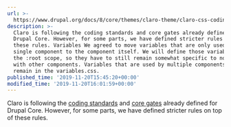 ```yaml
---
url: >-
  https://www.drupal.org/docs/8/core/themes/claro-theme/claro-css-coding-standards
description: >-
  Claro is following the coding standards and core gates already defined for
  Drupal Core. However, for some parts, we have defined stricter rules on top of
  these rules. Variables We agreed to move variables that are only used by a
  single component to the component itself. We will define those variables in
  the :root scope, so they have to still remain somewhat specific to not overlap
  with other components. Variables that are used by multiple components will
  remain in the variables.css.
published_time: '2019-11-20T15:45:20+00:00'
modified_time: '2019-11-20T16:01:59+00:00'
---
```

Claro is following the [coding standards](https://www.drupal.org/docs/develop/standards/css/css-coding-standards) and [core gates](https://www.drupal.org/core/gates#frontend) already defined for Drupal Core. However, for some parts, we have defined stricter rules on top of these rules.